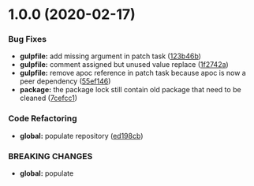 # 1.0.0 (2020-02-17)


### Bug Fixes

* **gulpfile:** add missing argument in patch task ([123b46b](https://github.com/Itee/itee-neo4j/commit/123b46bf555dab943bc8dc87ff376eb83733ff2e))
* **gulpfile:** comment assigned but unused value replace ([1f2742a](https://github.com/Itee/itee-neo4j/commit/1f2742a44ccfe1b717c8fdecf196fa16d0bfb86b))
* **gulpfile:** remove apoc reference in patch task because apoc is now a peer dependency ([55ef146](https://github.com/Itee/itee-neo4j/commit/55ef1460c4e354c6d1dab642b15b00d895c72e76))
* **package:** the package lock still contain old package that need to be cleaned ([7cefcc1](https://github.com/Itee/itee-neo4j/commit/7cefcc16feaaa689b5b79f1f10f2f54ab830faef))


### Code Refactoring

* **global:** populate repository ([ed198cb](https://github.com/Itee/itee-neo4j/commit/ed198cb5052fbfe8106775c15a045f6a69ad4a18))


### BREAKING CHANGES

* **global:** populate
